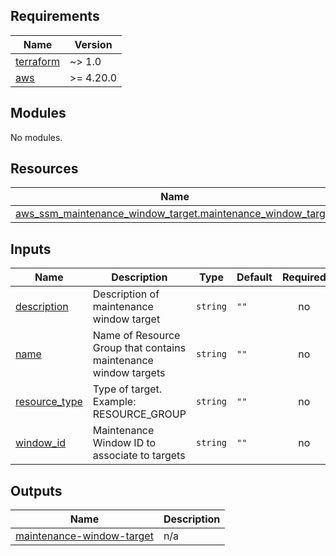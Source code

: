 <!-- BEGIN_TF_DOCS -->
## Requirements

| Name | Version |
|------|---------|
| <a name="requirement_terraform"></a> [terraform](#requirement\_terraform) | ~> 1.0 |
| <a name="requirement_aws"></a> [aws](#requirement\_aws) | >= 4.20.0 |

## Modules

No modules.

## Resources

| Name | Type |
|------|------|
| [aws_ssm_maintenance_window_target.maintenance_window_target](https://registry.terraform.io/providers/hashicorp/aws/latest/docs/resources/ssm_maintenance_window_target) | resource |

## Inputs

| Name | Description | Type | Default | Required |
|------|-------------|------|---------|:--------:|
| <a name="input_description"></a> [description](#input\_description) | Description of maintenance window target | `string` | `""` | no |
| <a name="input_name"></a> [name](#input\_name) | Name of Resource Group that contains maintenance window targets | `string` | `""` | no |
| <a name="input_resource_type"></a> [resource\_type](#input\_resource\_type) | Type of target. Example: RESOURCE\_GROUP | `string` | `""` | no |
| <a name="input_window_id"></a> [window\_id](#input\_window\_id) | Maintenance Window ID to associate to targets | `string` | `""` | no |

## Outputs

| Name | Description |
|------|-------------|
| <a name="output_maintenance-window-target"></a> [maintenance-window-target](#output\_maintenance-window-target) | n/a |
<!-- END_TF_DOCS -->